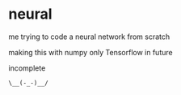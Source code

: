 # neural
me trying to code a neural network from scratch 

making this with numpy only Tensorflow in future

incomplete

``\__(-_-)__/``
